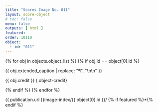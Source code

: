 ```yaml
---
title: "Scores Image No. 011"
layout: score-object
# toc: false
menu: false
outputs: [ html ]
featured: 
order: 10110
object:
  - id: "011"
---
```


{% for obj in objects.object_list %}
{% if obj.id == object[0].id %}

{{ obj.extended_caption | replace: "¶", "\n\n" }}

{{ obj.credit }} {.object-credit}

{% endif %}
{% endfor %}

<div class="object-credit object-url is-print-only">

{{ publication.url }}image-index/{{ object[0].id }}/ {% if featured %}*{% endif %}

</div>
